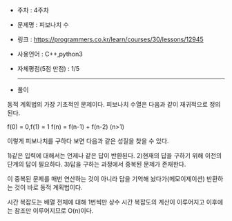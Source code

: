 * 주차 : 4주차
* 문제명 : 피보나치 수
* 링크 :  https://programmers.co.kr/learn/courses/30/lessons/12945
* 사용언어 : C++,python3
* 자체평점(5점 만점) : 1/5
  
  ---

* 풀이

동적 계획법의 가장 기초적인 문제이다. 피보나치 수열은 다음과 같이 재귀적으로 정의된다.

f(0) = 0,f(1) = 1
f(n) = f(n-1) + f(n-2) (n>1)

이렇게 피보나치를 구하다 보면 다음과 같은 성질을 찾을 수 있다.

1)같은 입력에 대해서는 언제나 같은 답이 반환된다.
2)현재의 답을 구하기 위해 이전의 단계의 답이 필요하다.
3)답을 구하는 과정에서 중복된 문제가 존재한다.

이 중복된 문제를 매번 연산하는 것이 아니라 답을 기억해 놨다가(메모이제이션) 반환하는 것이 바로 동적 계획법이다.

시간 복잡도는 배열 전체에 대해 1번씩만 상수 시간 복잡도의 계산이 이루어지고 이후에는 참조만 이루어지므로 O(n)이다.
  